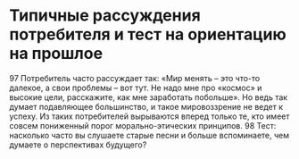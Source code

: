# Типичные рассуждения потребителя и тест на ориентацию на прошлое

97 Потребитель часто рассуждает так: «Мир менять – это что-то далекое, а свои проблемы – вот тут. Не надо мне про «космос» и высокие цели, расскажите, как мне заработать побольше». Но ведь так думает подавляющее большинство, и такое мировоззрение не ведет к успеху. Из таких потребителей вырываются вперед только те, кто имеет совсем пониженный порог морально-этических принципов. 
98 Тест: насколько часто вы слушаете старые песни и больше вспоминаете, чем думаете о перспективах будущего?
